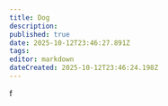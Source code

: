 ```yaml
---
title: Dog
description: 
published: true
date: 2025-10-12T23:46:27.891Z
tags: 
editor: markdown
dateCreated: 2025-10-12T23:46:24.198Z
---
```


f